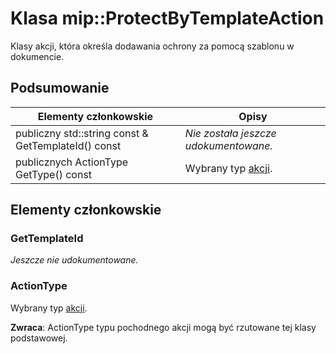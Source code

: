 # <a name="class-mipprotectbytemplateaction"></a>Klasa mip::ProtectByTemplateAction 
Klasy akcji, która określa dodawania ochrony za pomocą szablonu w dokumencie.
  
## <a name="summary"></a>Podsumowanie
 Elementy członkowskie                        | Opisy                                
--------------------------------|---------------------------------------------
 publiczny std::string const & GetTemplateId() const  | _Nie została jeszcze udokumentowane._
 publicznych ActionType GetType() const  |  Wybrany typ [akcji](class_mip_action.md).
  
## <a name="members"></a>Elementy członkowskie
  
### <a name="gettemplateid"></a>GetTemplateId
_Jeszcze nie udokumentowane._

  
### <a name="actiontype"></a>ActionType
Wybrany typ [akcji](class_mip_action.md).

  
**Zwraca**: ActionType typu pochodnego akcji mogą być rzutowane tej klasy podstawowej.
